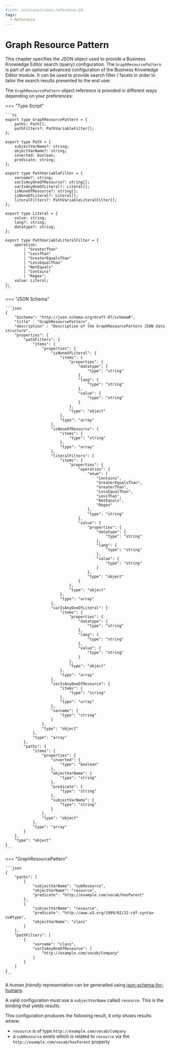 ```yaml
---
#icon: octicons/cross-reference-24
tags:
  - Reference
---
```


# Graph Resource Pattern

This chapter specifies the JSON object used to provide a Business Knowledge Editor search (query) configuration.
The `GraphResourcePattern` is part of an optional advanced configuration of the Business Knowledge Editor module.
It can be used to provide search filter / facets in order to tailor the search results presented to the end user.

The `GraphResourcePattern` object reference is provided in different ways depending on your preferences:

=== "Type Script"

    ```ts
    export type GraphResourcePattern = {
        paths: Path[];
        pathFilters?: PathVariableFilter[];
    };

    export type Path = {
        subjectVarName?: string;
        objectVarName?: string;
        inverted: boolean;
        predicate: string;
    };

    export type PathVariableFilter = {
        varname?: string;
        varIsAnyOneOfResource?: string[];
        varIsAnyOneOfLiteral?: Literal[];
        isNoneOfResource?: string[];
        isNoneOfLiteral?: Literal[];
        literalFilters?: PathVariableLiteralFilter[];
    };

    export type Literal = {
        value: string;
        lang?: string;
        datatype?: string;
    };

    export type PathVariableLiteralFilter = {
        operation:
            | "GreaterThan"
            | "LessThan"
            | "GreaterEqualsThan"
            | "LessEqualThan"
            | "NotEquals"
            | "Contains"
            | "Regex";
        value: Literal;
    };
    ```
=== "JSON Schema"

    ```json
    {
        "$schema": "http://json-schema.org/draft-07/schema#",
        "title" : "GraphResourcePattern",
        "description" : "Description of the GraphResourcePattern JSON data structure",
        "properties": {
            "pathFilters": {
                "items": {
                    "properties": {
                        "isNoneOfLiteral": {
                            "items": {
                                "properties": {
                                    "datatype": {
                                        "type": "string"
                                    },
                                    "lang": {
                                        "type": "string"
                                    },
                                    "value": {
                                        "type": "string"
                                    }
                                },
                                "type": "object"
                            },
                            "type": "array"
                        },
                        "isNoneOfResource": {
                            "items": {
                                "type": "string"
                            },
                            "type": "array"
                        },
                        "literalFilters": {
                            "items": {
                                "properties": {
                                    "operation": {
                                        "enum": [
                                            "Contains",
                                            "GreaterEqualsThan",
                                            "GreaterThan",
                                            "LessEqualThan",
                                            "LessThan",
                                            "NotEquals",
                                            "Regex"
                                        ],
                                        "type": "string"
                                    },
                                    "value": {
                                        "properties": {
                                            "datatype": {
                                                "type": "string"
                                            },
                                            "lang": {
                                                "type": "string"
                                            },
                                            "value": {
                                                "type": "string"
                                            }
                                        },
                                        "type": "object"
                                    }
                                },
                                "type": "object"
                            },
                            "type": "array"
                        },
                        "varIsAnyOneOfLiteral": {
                            "items": {
                                "properties": {
                                    "datatype": {
                                        "type": "string"
                                    },
                                    "lang": {
                                        "type": "string"
                                    },
                                    "value": {
                                        "type": "string"
                                    }
                                },
                                "type": "object"
                            },
                            "type": "array"
                        },
                        "varIsAnyOneOfResource": {
                            "items": {
                                "type": "string"
                            },
                            "type": "array"
                        },
                        "varname": {
                            "type": "string"
                        }
                    },
                    "type": "object"
                },
                "type": "array"
            },
            "paths": {
                "items": {
                    "properties": {
                        "inverted": {
                            "type": "boolean"
                        },
                        "objectVarName": {
                            "type": "string"
                        },
                        "predicate": {
                            "type": "string"
                        },
                        "subjectVarName": {
                            "type": "string"
                        }
                    },
                    "type": "object"
                },
                "type": "array"
            }
        },
        "type": "object"
    }
    ```

=== "GraphResourcePattern"

    ```json
    {
        "paths": [
            {
                "subjectVarName": "subResource",
                "objectVarName": "resource",
                "predicate": "http://example.com/vocab/hasParent"
            },
            {
                "subjectVarName": "resource",
                "predicate": "http://www.w3.org/1999/02/22-rdf-syntax-ns#type",
                "objectVarName": "class"
            }
        ],
        "pathFilters": [
            {
                "varname": "class",
                "varIsAnyOneOfResource": [
                    "http://example.com/vocab/Company"
                ]
            }
        ]
    }
    ```

A _human friendly_ representation can be generatled using [json-schema-for-humans](https://json-schema-viewer.vercel.app/view?url=https%3A%2F%2Fdev.documentation.eccenca.com%2Fdeploy-and-configure%2Fconfiguration%2Fdatamanager%2Fgraph-resource-pattern%2Fschema.json&description_is_markdown=on&expand_buttons=on&show_breadcrumbs=on&with_footer=on&template_name=js#pathFilters).

A valid configuration must use a `subjectVarName` called `resource`. This is the binding that yields results.

This configuration produces the following result, it only shows results where:

-   `resource` is of type `http://example.com/vocab/Company`
-   a `subResource` exists which is related to `resource` via the `http://example.com/vocab/hasParent` property
